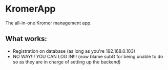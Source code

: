 # KromerApp
The all-in-one Kromer management app. 

## What works:
- Registration on database (as long as you're 192.168.0.103)
- NO WAY!!! YOU CAN LOG IN!!! (now blame subG for being unable to do so as they are in charge of setting up the backend)
